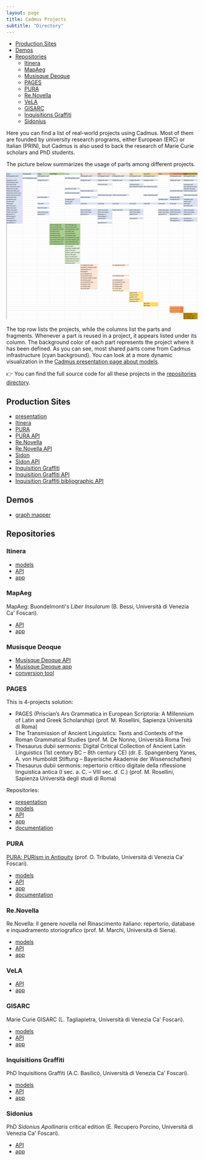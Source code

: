 ```yaml
---
layout: page
title: Cadmus Projects
subtitle: "Directory"
---
```


- [Production Sites](#production-sites)
- [Demos](#demos)
- [Repositories](#repositories)
  - [Itinera](#itinera)
  - [MapAeg](#mapaeg)
  - [Musisque Deoque](#musisque-deoque)
  - [PAGES](#pages)
  - [PURA](#pura)
  - [Re.Novella](#renovella)
  - [VeLA](#vela)
  - [GISARC](#gisarc)
  - [Inquisitions Graffiti](#inquisitions-graffiti)
  - [Sidonius](#sidonius)

Here you can find a list of real-world projects using Cadmus. Most of them are founded by university research programs, either European (ERC) or Italian (PRIN), but Cadmus is also used to back the research of Marie Curie scholars and PhD students.

The picture below summarizes the usage of parts among different projects.

![projects and parts](../img/cadmus/project-parts.png)

The top row lists the projects, while the columns list the parts and fragments. Whenever a part is reused in a project, it appears listed under its column. The background color of each part represents the project where it has been defined. As you can see, most shared parts come from Cadmus infrastructure (cyan background). You can look at a more dynamic visualization in the [Cadmus presentation page about models](https://cadmus.fusi-soft.com/#/models/graph).

👉 You can find the full source code for all these projects in the [repositories directory](dev/repos.md).

## Production Sites

- [presentation](https://cadmus.fusi-soft.com/)
- [Itinera](https://itinera.unisi.it/)
- [PURA](https://6008.cophilab-cloud.ilc.cnr.it/)
- [PURA API](https://6009.cophilab-cloud.ilc.cnr.it/swagger/index.html)
- [Re.Novella](https://renovella.unisi.it/)
- [Re.Novella API](https://renovella.unisi.it:40393/swagger/index.html)
- [Sidon](https://cadmus-sidon.fusi-soft.com/)
- [Sidon API](https://cadmus-sidon-api.fusi-soft.com/)
- [Inquisition Graffiti](https://cadmus-ingra.fusi-soft.com/)
- [Inquisition Graffiti API](https://cadmus-ingra-api.fusi-soft.com/)
- [Inquisition Graffiti bibliographic API](https://cadmus-ingra-biblioapi.fusi-soft.com/)

## Demos

- [graph mapper](https://cadmus-graph-demo.fusi-soft.com/)

## Repositories

### Itinera

- [models](https://github.com/vedph/cadmus_itinera)
- [API](https://github.com/vedph/cadmus_itinera_api)
- [app](https://github.com/vedph/cadmus_itinera_app)

### MapAeg

MapAeg: Buondelmonti's _Liber Insularum_ (B. Bessi, Università di Venezia Ca' Foscari).

- [API](https://github.com/vedph/cadmus_bdm_api)
- [app](https://github.com/vedph/cadmus-bdm-app)

### Musisque Deoque

- [Musisque Deoque API](https://github.com/vedph/cadmus_mqdq_api)
- [Musisque Deoque app](https://github.com/vedph/cadmus_mqdq_app)
- [conversion tool](https://github.com/vedph/mqdq_mqutil)

### PAGES

This is 4-projects solution:

- PAGES (Priscian’s Ars Grammatica in European Scriptoria: A Millennium of Latin and Greek Scholarship) (prof. M. Rosellini, Sapienza Università di Roma)
- The Transmission of Ancient Linguistics: Texts and Contexts of the Roman Grammatical Studies (prof. M. De Nonno, Università Roma Tre)
- Thesaurus dubii sermonis: Digital Critical Collection of Ancient Latin Linguistics (1st century BC – 8th century CE) (dr. E. Spangenberg Yanes, A. von Humboldt Stiftung – Bayerische Akademie der Wissenschaften)
- Thesaurus dubii sermonis: repertorio critico digitale della riflessione linguistica antica (I sec. a. C. – VIII sec. d. C.) (prof. M. Rosellini, Sapienza Università degli studi di Roma)

Repositories:

- [presentation](https://web.uniroma1.it/pages)
- [models](https://github.com/vedph/cadmus_tgr)
- [API](https://github.com/vedph/cadmus_tgr_api)
- [app](https://github.com/vedph/cadmus_tgr_app)
- [documentation](https://github.com/vedph/cadmus_tgr_doc)

### PURA

[PURA: PURism in Antiquity](https://www.unive.it/pag/40985) (prof. O. Tribulato, Università di Venezia Ca' Foscari).

- [models](https://github.com/vedph/cadmus_pura)
- [API](https://github.com/vedph/cadmus_pura_api)
- [app](https://github.com/vedph/cadmus_pura_app)
- [documentation](https://github.com/vedph/cadmus_pura_doc)

### Re.Novella

Re.Novella: Il genere novella nel Rinascimento italiano: repertorio, database e inquadramento storiografico (prof. M. Marchi, Università di Siena).

- [models](https://github.com/vedph/cadmus-renovella)
- [API](https://github.com/vedph/cadmus-renovella-api)
- [app](https://github.com/vedph/cadmus-renovella-app)

### VeLA

- [API](https://github.com/vedph/cadmus-vela-api)
- [app](https://github.com/vedph/cadmus-vela-app)

### GISARC

Marie Curie GISARC (L. Tagliapietra, Università di Venezia Ca' Foscari).

- [models](https://github.com/vedph/cadmus-gisarc)
- [API](https://github.com/vedph/cadmus-gisarc-api)
- [app](https://github.com/vedph/cadmus-gisarc-app)

### Inquisitions Graffiti

PhD Inquisitions Graffiti (A.C. Basilicò, Università di Venezia Ca' Foscari).

- [models](https://github.com/vedph/cadmus_ingra)
- [API](https://github.com/vedph/cadmus_ingra_api)
- [app](https://github.com/vedph/cadmus_ingra_app)

### Sidonius

PhD _Sidonius Apollinaris_ critical edition (E. Recupero Porcino, Università di Venezia Ca' Foscari).

- [API](https://github.com/vedph/cadmus-sidon-api)
- [app](https://github.com/vedph/cadmus-sidon-app)
